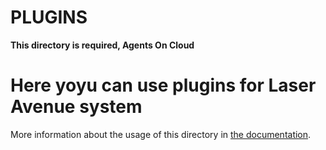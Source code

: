 # PLUGINS

**This directory is  required, Agents On Cloud**

# Here yoyu can use plugins for Laser Avenue system 
More information about the usage of this directory in [the documentation](https://nuxtjs.org/guide/plugins).

